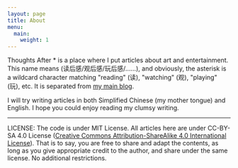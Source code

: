 ```yaml
---
layout: page
title: About
menu:
  main:
    weight: 1
---
```


Thoughts After * is a place where I put articles about art and entertainment. This name means (读后感/观后感/玩后感/……), and obviously, the asterisk is a wildcard character matching "reading" (读), "watching" (观), "playing" (玩), etc. It is separated from [my main blog](https://taoky.github.io).

I will try writing articles in both Simplified Chinese (my mother tongue) and English. I hope you could enjoy reading my clumsy writing.

---

LICENSE: The code is under MIT License. All articles here are under CC-BY-SA 4.0 License ([Creative Commons Attribution-ShareAlike 4.0 International License](https://creativecommons.org/licenses/by-sa/4.0/)). That is to say, you are free to share and adapt the contents, as long as you give appropriate credit to the author, and share under the same license. No additional restrictions.